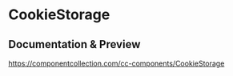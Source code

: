 # CookieStorage

## Documentation & Preview

https://componentcollection.com/cc-components/CookieStorage
